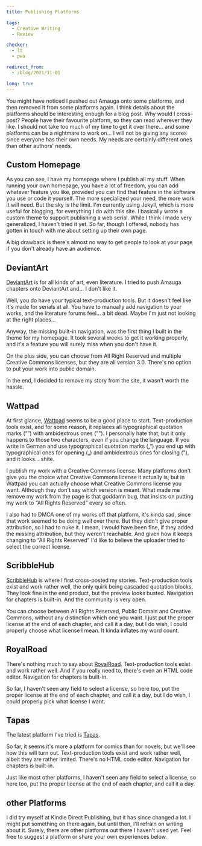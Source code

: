 ```yaml
---
title: Publishing Platforms

tags:
  - Creative Writing
  - Review

checker:
  - lt
  - pwa

redirect_from:
  - /blog/2021/11-01

long: true
---
```

You might have noticed I pushed out Amauga onto some platforms, and then removed it from some platforms again.
I think details about the platforms should be interesting enough for a blog post.
Why would I cross-post?
People have their favourite platform, so they can read wherever they like.
I should not take too much of my time to get it over there… and some platforms can be a nightmare to work on…
I will not be giving any scores since everyone has their own needs.
My needs are certainly different ones than other authors' needs.

## Custom Homepage

As you can see, I have my homepage where I publish all my stuff.
When running your own homepage, you have a lot of freedom, you can add whatever feature you like, provided you can find that feature in the software you use or code it yourself.
The more specialized your need, the more work it will need.
But the sky is the limit.
I'm currently using Jekyll, which is more useful for blogging, for everything I do with this site.
I basically wrote a custom theme to support publishing a web serial.
While I think I made very generalized, I haven't tried it yet.
So far, though I offered, nobody has gotten in touch with me about setting up their own page.

A big drawback is there's almost no way to get people to look at your page if you don't already have an audience.

## DeviantArt

[DeviantArt](https://deviantart.com) is for all kinds of art, even literature.
I tried to push Amauga chapters onto DeviantArt and… I don't like it.

Well, you do have your typical text-production tools.
But it doesn't feel like it's made for serials at all.
You have to manually add navigation to your works, and the literature forums feel… a bit dead.
Maybe I'm just not looking at the right places…

Anyway, the missing built-in navigation, was the first thing I built in the theme for my homepage.
It took several weeks to get it working properly, and it's a feature you will surely miss when you don't have it.

On the plus side, you can choose from All Right Reserved and multiple Creative Commons licenses, but they are all version 3.0.
There's no option to put your work into public domain.

In the end, I decided to remove my story from the site, it wasn't worth the hassle.

## Wattpad

At first glance, [Wattpad](https://www.wattpad.com) seems to be a good place to start.
Text-production tools exist, and for some reason, it replaces all typographical quotation marks (“”) with ambidextrous ones ("").
I personally hate that, but it only happens to those two characters, even if you change the language.
If you write in German and use typographical quotation marks („“) you end up with typographical ones for opening („) and ambidextrous ones for closing ("), and it looks… shite.

I publish my work with a Creative Commons license.
Many platforms don't give you the choice what Creative Commons license it actually is, but in Wattpad you can actually choose what Creative Commons license you want.
Although they don't say which version is meant.
What made me remove my work from the page is that goddamn bug, that insists on putting my work to “All Rights Reserved” every so often.

I also had to DMCA one of my works off that platform, it's kinda sad, since that work seemed to be doing well over there.
But they didn't give proper attribution, so I had to nuke it.
I mean, I would have been fine, if they added the missing attribution, but they weren't reachable.
And given how it keeps changing to “All Rights Reserved” I'd like to believe the uploader tried to select the correct license.

## ScribbleHub

[ScribbleHub](https://www.scribblehub.com) is where I first cross-posted my stories.
Text-production tools exist and work rather well, the only quirk being cascaded quotation blocks.
They look fine in the end product, but the preview looks busted.
Navigation for chapters is built-in.
And the community is very open.

You can choose between All Rights Reserved, Public Domain and Creative Commons, without any distinction which one you want.
I just put the proper license at the end of each chapter, and call it a day, but I do wish, I could properly choose what license I mean.
It kinda inflates my word count.

## RoyalRoad

There's nothing much to say about [RoyalRoad](https://royalroad.com).
Text-production tools exist and work rather well.
And if you really need to, there's even an HTML code editor.
Navigation for chapters is built-in.

So far, I haven't seen any field to select a license, so here too, put the proper license at the end of each chapter, and call it a day, but I do wish, I could properly pick what license I want.

## Tapas

The latest platform I've tried is [Tapas](https://tapas.io).

So far, it seems it's more a platform for comics than for novels, but we'll see how this will turn out.
Text-production tools exist and work rather well, albeit they are rather limited.
There's no HTML code editor.
Navigation for chapters is built-in.

Just like most other platforms, I haven't seen any field to select a license, so here too, put the proper license at the end of each chapter, and call it a day.

## other Platforms

I did try myself at Kindle Direct Publishing, but it has since changed a lot.
I might put something on there again, but until then, I'll refrain on writing about it.
Surely, there are other platforms out there I haven't used yet.
Feel free to suggest a platform or share your own experiences below.
